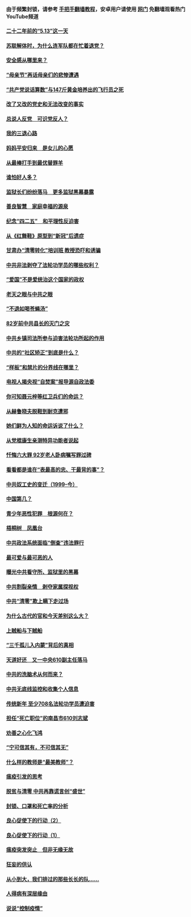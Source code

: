 #### 由于频繁封锁，请参考 [手把手翻墙教程](https://github.com/gfw-breaker/guides/wiki/)，安卓用户请使用 [网门](https://github.com/gfw-breaker/nogfw/blob/master/dl.md?t=05120800) 免翻墙观看热门YouTube频道 

#### [二十二年前的“5.13”这一天](../pages/19/424814.md?t=05120800) 

#### [苏联解体时，为什么连军队都在忙着退党？](../pages/19/424335.md?t=05120800) 

#### [安全感从哪里来？](../pages/19/424336.md?t=05120800) 

#### [“母亲节”再话母亲们的悲惨遭遇](../pages/19/424234.md?t=05120800) 

#### [“共产党说话算数”与147斤黄金培养出的飞行员之死](../pages/19/424115.md?t=05120800) 

#### [改了又改的党史和无法改变的事实](../pages/19/424037.md?t=05120800) 

#### [总说人反党　可识党反人？](../pages/19/423820.md?t=05120800) 

#### [我的三退心路](../pages/19/423876.md?t=05120800) 

#### [妈妈平安归来　是女儿的心愿](../pages/19/423947.md?t=05120800) 

#### [从最棒打手到最优替罪羊](../pages/19/423819.md?t=05120800) 

#### [谁怕好人多？](../pages/19/423774.md?t=05120800) 

#### [监狱长们纷纷落马　更多监狱黑幕暴露](../pages/19/423787.md?t=05120800) 

#### [善良智慧　家庭幸福的源泉](../pages/19/423632.md?t=05120800) 

#### [纪念“四二五”　和平理性反迫害](../pages/19/423660.md?t=05120800) 

#### [从《红舞鞋》原型到“新冠”后遗症](../pages/19/423509.md?t=05120800) 

#### [甘肃办“清零转化”培训班 教授恐吓和诱骗](../pages/19/423498.md?t=05120800) 

#### [中共非法剥夺了法轮功学员的哪些权利？](../pages/19/423392.md?t=05120800) 

#### [“爱国”不是爱统治这个国家的政权](../pages/19/423029.md?t=05120800) 

#### [老天之眼与中共之眼](../pages/19/423378.md?t=05120800) 

#### [“不退如喝苍蝇汤”](../pages/19/423287.md?t=05120800) 

#### [82岁前中共县长的灭门之灾](../pages/19/423055.md?t=05120800) 

#### [中共乡镇司法所参与迫害法轮功所起的作用](../pages/19/423064.md?t=05120800) 

#### [中共的“社区矫正”到底是什么？](../pages/19/422870.md?t=05120800) 

#### [“样板”和禁片的分界线在哪里？](../pages/19/422704.md?t=05120800) 

#### [电视人揭央视“自焚案”报导源自政法委](../pages/19/422770.md?t=05120800) 

#### [你可知聂元梓等红卫兵们的命运？](../pages/19/422848.md?t=05120800) 

#### [从赫鲁晓夫脱鞋到耐克遭邪](../pages/19/422826.md?t=05120800) 

#### [她们鲜为人知的命运诉说了什么？](../pages/19/422754.md?t=05120800) 

#### [从党棍康生亲测特异功能者说起](../pages/19/422657.md?t=05120800) 

#### [忏悔六大罪 92岁老人卧病嘱写罪过碑](../pages/19/422750.md?t=05120800) 

#### [看看都是谁在“表最高的忠、干最背的事”？](../pages/19/422703.md?t=05120800) 

#### [中共奴工史的变迁（1999-今）](../pages/19/422656.md?t=05120800) 

#### [中国第几？](../pages/19/422496.md?t=05120800) 

#### [青少年恶性犯罪　根源何在？](../pages/19/422449.md?t=05120800) 

#### [梧桐树　凤凰台](../pages/19/422442.md?t=05120800) 

#### [中共政法系统面临“倒查”违法罪行](../pages/19/422497.md?t=05120800) 

#### [最可爱与最可恶的人](../pages/19/422448.md?t=05120800) 

#### [曝光中共看守所、监狱里的黑幕](../pages/19/422390.md?t=05120800) 

#### [中共割裂亲情　剥夺家属探视权](../pages/19/422364.md?t=05120800) 

#### [中共“清零”欺上瞒下走过场](../pages/19/422306.md?t=05120800) 

#### [为什么古代的官和今天差别这么大？](../pages/19/422228.md?t=05120800) 

#### [上贼船与下贼船](../pages/19/422276.md?t=05120800) 

#### [“三千孤儿入内蒙”背后的真相](../pages/19/422229.md?t=05120800) 

#### [天道好还　又一中央610副主任落马](../pages/19/422155.md?t=05120800) 

#### [中共的洗脑术从何而来？](../pages/19/422154.md?t=05120800) 

#### [中共无底线监控和收集个人信息](../pages/19/422039.md?t=05120800) 

#### [传统新年 至少708名法轮功学员遭迫害](../pages/19/421946.md?t=05120800) 

#### [担任“死亡职位”的南昌市610刘志斌](../pages/19/421957.md?t=05120800) 

#### [劝善之心化飞鸿](../pages/19/421164.md?t=05120800) 

#### [“宁可信其有，不可信其无”](../pages/19/421691.md?t=05120800) 

#### [什么样的教师是“最美教师”？](../pages/19/421755.md?t=05120800) 

#### [瘟疫引发的思考](../pages/19/421594.md?t=05120800) 

#### [脱贫与清零 中共再靠谎言创“盛世”](../pages/19/421590.md?t=05120800) 

#### [封锁、口罩和死亡率的分析](../pages/19/421495.md?t=05120800) 

#### [良心促使下的行动（2）](../pages/19/421361.md?t=05120800) 

#### [良心促使下的行动（1）](../pages/19/421302.md?t=05120800) 

#### [瘟疫突发突止　但非无缘无故](../pages/19/421281.md?t=05120800) 

#### [狂妄的供认](../pages/19/421199.md?t=05120800) 

#### [从小到大，我们排过的那些长长的队……](../pages/19/421243.md?t=05120800) 

#### [人得病有深层缘由](../pages/19/420864.md?t=05120800) 

#### [说说“控制疫情”](../pages/19/420831.md?t=05120800) 

